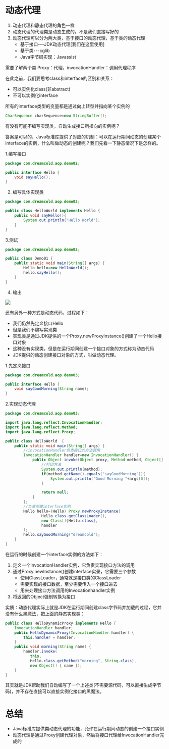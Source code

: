 # 动态代理

1. 动态代理和静态代理的角色一样
2. 动态代理的代理类是动态生成的，不是我们直接写好的
3. 动态代理可以分为两大类，基于接口的动态代理，基于类的动态代理
    - 基于接口---JDK动态代理[我们在这里使用]
    - 基于类---cglib
    - Java字节码实现：Javassist

需要了解两个类 Proxy：代理，invocationHandler：调用代理程序

在此之前，我们要思考class和interface的区别和关系：
- 可以实例化class(非abstract)
- 不可以实例化interface

所有的interface类型的变量都是通过向上转型并指向某个实例的

```java
CharSequence charSequence=new StringBuffer();
```

有没有可能不编写实现类，自动生成接口所指向的实例呢？

答案是可以的，Java标准库提供了对应的机制：可以在运行期间动态的创建某个interface的实例，什么叫做动态的创建呢？我们先看一下静态情况下是怎样的。

1.编写接口
```java
package com.dreamcold.aop.demo02;

public interface Hello {
    void sayHello();
}

```

2. 编写具体实现类

```java
package com.dreamcold.aop.demo02;

public class HelloWorld implements Hello {
    public void sayHello(){
        System.out.println("Hello World");
    }
}
```

3.测试

```java
package com.dreamcold.aop.demo02;

public class Demo01 {
    public static void main(String[] args) {
        Hello hello=new HelloWorld();
        hello.sayHello();
    }
}
```

4. 输出

![](https://gitee.com/kangyujian/notebook-images/raw/master/images/2020-10-02-21-18-01.png)

还有另外一种方式是动态代码，过程如下：
- 我们仍然先定义接口Hello
- 但是我们不编写实现类
- 实现类是通过JDK提供的一个Proxy.newProxyInstance()创建了一个Hello接口对象
- 这种没有实现类，但是在运行期间创建一个接口对象的方式称为动态代码
- JDK提供的动态创建接口对象的方式，叫做动态代理。

1.先定义接口

```java
package com.dreamcold.aop.demo03;

public interface Hello {
    void sayGoodMorning(String name);
}
```

2.实现动态代理

```java
package com.dreamcold.aop.demo03;

import java.lang.reflect.InvocationHandler;
import java.lang.reflect.Method;
import java.lang.reflect.Proxy;

public class HelloWorld  {
    public static void main(String[] args) {
        //invocationHandler负责接口的方法调用
        InvocationHandler handler=new InvocationHandler() {
            public Object invoke(Object proxy, Method method, Object[] args) throws Throwable {
                //打印方法
                System.out.println(method);
                if(method.getName().equals("sayGoodMorning")){
                    System.out.println("Good Morning "+args[0]);
                }

                return null;
            }
        };
        //负责创建interface实例
        Hello hello=(Hello) Proxy.newProxyInstance(
                Hello.class.getClassLoader(),
                new Class[]{Hello.class},
                handler
        );
        hello.sayGoodMorning("dreamcold");
    }
}

```

在运行的时候创建一个interface实例的方法如下：
1. 定义一个InvocationHandler实例，它负责实现接口方法的调用
2. 通过Proxy.newInstance()创建interface实录，它需要三个参数
    - 使用ClassLoader，通常就是接口类的ClassLoader
    - 需要实现的接口数据，至少需要传入一个接口进去
    - 用来处理接口方法调用的Invocationhandler实例
3. 将返回的Object强制转换为接口

实质：动态代理实际上就是JDK在运行期间创建class字节码并加载的过程，它并没有什么黑魔法，把上面的静态实现类：

```java
public class HelloDynamicProxy implements Hello {
    InvocationHandler handler;
    public HelloDynamicProxy(InvocationHandler handler) {
        this.handler = handler;
    }
    public void morning(String name) {
        handler.invoke(
           this,
           Hello.class.getMethod("morning", String.class),
           new Object[] { name });
    }
}
```
其实就是JDK帮助我们自动编写了一个上述类(不需要源代码，可以直接生成字节码)，并不存在直接可以直接实例化接口的黑魔法。


# 总结
- Java标准库提供类动态代理的功能，允许在运行期间动态的创建一个接口实例
- 动态代理是通过Proxy创建代理对象，然后将接口代理给InvocationHandler完成的











